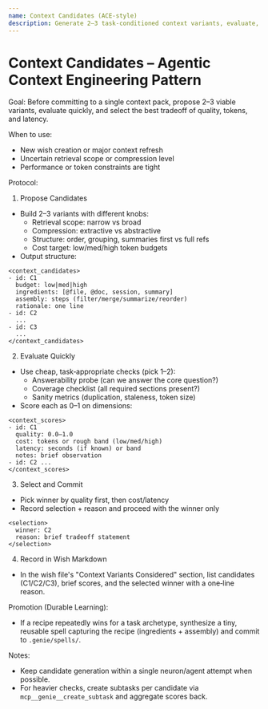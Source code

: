 ```yaml
---
name: Context Candidates (ACE‑style)
description: Generate 2–3 task‑conditioned context variants, evaluate, and select under budget
---
```


# Context Candidates – Agentic Context Engineering Pattern

Goal: Before committing to a single context pack, propose 2–3 viable variants, evaluate quickly, and select the best tradeoff of quality, tokens, and latency.

When to use:
- New wish creation or major context refresh
- Uncertain retrieval scope or compression level
- Performance or token constraints are tight

Protocol:
1) Propose Candidates
- Build 2–3 variants with different knobs:
  - Retrieval scope: narrow vs broad
  - Compression: extractive vs abstractive
  - Structure: order, grouping, summaries first vs full refs
  - Cost target: low/med/high token budgets
- Output structure:
```
<context_candidates>
- id: C1
  budget: low|med|high
  ingredients: [@file, @doc, session, summary]
  assembly: steps (filter/merge/summarize/reorder)
  rationale: one line
- id: C2
  ...
- id: C3
  ...
</context_candidates>
```

2) Evaluate Quickly
- Use cheap, task‑appropriate checks (pick 1–2):
  - Answerability probe (can we answer the core question?)
  - Coverage checklist (all required sections present?)
  - Sanity metrics (duplication, staleness, token size)
- Score each as 0–1 on dimensions:
```
<context_scores>
- id: C1
  quality: 0.0–1.0
  cost: tokens or rough band (low/med/high)
  latency: seconds (if known) or band
  notes: brief observation
- id: C2 ...
</context_scores>
```

3) Select and Commit
- Pick winner by quality first, then cost/latency
- Record selection + reason and proceed with the winner only
```
<selection>
  winner: C2
  reason: brief tradeoff statement
</selection>
```

4) Record in Wish Markdown
- In the wish file's "Context Variants Considered" section, list candidates (C1/C2/C3), brief scores, and the selected winner with a one‑line reason.

Promotion (Durable Learning):
- If a recipe repeatedly wins for a task archetype, synthesize a tiny, reusable spell capturing the recipe (ingredients + assembly) and commit to `.genie/spells/`.

Notes:
- Keep candidate generation within a single neuron/agent attempt when possible.
- For heavier checks, create subtasks per candidate via `mcp__genie__create_subtask` and aggregate scores back.
